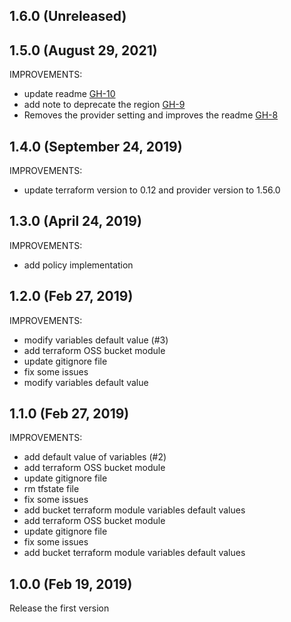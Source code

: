 ## 1.6.0 (Unreleased)
## 1.5.0 (August 29, 2021)

IMPROVEMENTS:
- update readme [GH-10](https://github.com/terraform-alicloud-modules/terraform-alicloud-oss-bucket/pull/10)
- add note to deprecate the region [GH-9](https://github.com/terraform-alicloud-modules/terraform-alicloud-oss-bucket/pull/9)
- Removes the provider setting and improves the readme [GH-8](https://github.com/terraform-alicloud-modules/terraform-alicloud-oss-bucket/pull/8)

## 1.4.0 (September 24, 2019)

IMPROVEMENTS:
- update terraform version to 0.12 and provider version to 1.56.0

## 1.3.0 (April 24, 2019)

IMPROVEMENTS:
- add policy implementation

## 1.2.0 (Feb 27, 2019)

IMPROVEMENTS:
- modify variables default value (#3)
- add terraform OSS bucket module
- update gitignore file
- fix some issues
- modify variables default value

## 1.1.0 (Feb 27, 2019)

IMPROVEMENTS:
- add default value of variables (#2)
- add terraform OSS bucket module
- update gitignore file
- rm tfstate file
- fix some issues
- add bucket terraform module variables default values
- add terraform OSS bucket module
- update gitignore file
- fix some issues
- add bucket terraform module variables default values

## 1.0.0 (Feb 19, 2019)

Release the first version